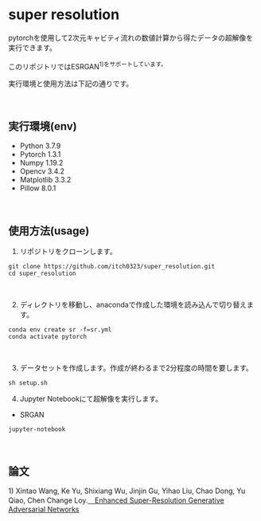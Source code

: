 # super resolution
pytorchを使用して2次元キャビティ流れの数値計算から得たデータの超解像を実行できます。

このリポジトリではESRGAN<sup>1)をサポートしています。

実行環境と使用方法は下記の通りです。

<br>

## 実行環境(env)
- Python 3.7.9
- Pytorch 1.3.1
- Numpy 1.19.2
- Opencv 3.4.2
- Matplotlib 3.3.2
- Pillow 8.0.1

<br>

## 使用方法(usage)
1. リポジトリをクローンします。
```
git clone https://github.com/itch0323/super_resolution.git
cd super_resolution
```

<br>

2. ディレクトリを移動し、anacondaで作成した環境を読み込んで切り替えます。
```
conda env create sr -f=sr.yml
conda activate pytorch
```

<br>

3. データセットを作成します。作成が終わるまで2分程度の時間を要します。
```
sh setup.sh
```

4. Jupyter Notebookにて超解像を実行します。
- SRGAN
```
jupyter-notebook
```
<br>


## 論文
<p>1) Xintao Wang, Ke Yu, Shixiang Wu, Jinjin Gu, Yihao Liu, Chao Dong, Yu Qiao, Chen Change Loy.<a href="https://arxiv.org/pdf/1809.00219.pdf">　Enhanced Super-Resolution Generative Adversarial Networks</a>